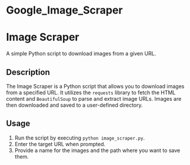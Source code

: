 # Google_Image_Scraper
# Image Scraper

A simple Python script to download images from a given URL.

## Description

The Image Scraper is a Python script that allows you to download images from a specified URL. It utilizes the `requests` library to fetch the HTML content and `BeautifulSoup` to parse and extract image URLs. Images are then downloaded and saved to a user-defined directory.

## Usage

1. Run the script by executing `python image_scraper.py`.
2. Enter the target URL when prompted.
3. Provide a name for the images and the path where you want to save them.
